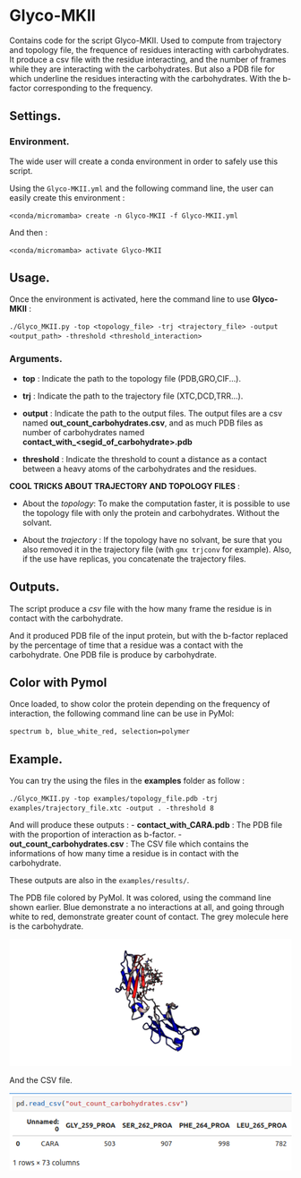 # Glyco-MKII
Contains code for the script Glyco-MKII. Used to compute from trajectory and topology file, the frequence of residues interacting with carbohydrates.
It produce a csv file with the residue interacting, and the number of frames while they are interacting with the carbohydrates.
But also a PDB file for which underline the residues interacting with the carbohydrates. With the b-factor corresponding to the frequency.

## Settings.

### Environment.
The wide user will create a conda environment in order to safely use this script.

Using the `Glyco-MKII.yml` and the following command line, the user can easily create this environment :

`<conda/micromamba> create -n Glyco-MKII -f Glyco-MKII.yml`

And then :

`<conda/micromamba> activate Glyco-MKII`

## Usage.
Once the environment is activated, here the command line to use **Glyco-MKII** :

`./Glyco_MKII.py -top <topology_file> -trj <trajectory_file> -output <output_path> -threshold <threshold_interaction>`
    
### Arguments.
  - **top** : Indicate the path to the topology file (PDB,GRO,CIF...).

  - **trj** : Indicate the path to the trajectory file (XTC,DCD,TRR...).

  - **output** : Indicate the path to the output files. The output files are a csv named **out_count_carbohydrates.csv**, and as much PDB files as number of carbohydrates named **contact_with_<segid_of_carbohydrate>.pdb**

  - **threshold** : Indicate the threshold to count a distance as a contact between a heavy atoms of the carbohydrates and the residues.

**COOL TRICKS ABOUT TRAJECTORY AND TOPOLOGY FILES** :

  - About the *topology*: To make the computation faster, it is possible to use the topology file with only the protein and carbohydrates. Without the solvant.
    
  - About the *trajectory* : If the topology have no solvant, be sure that you also removed it in the trajectory file (with `gmx trjconv` for example). Also, if the use have replicas, you concatenate the trajectory files.

## Outputs.

The script produce a *csv* file with the how many frame the residue is in contact with the carbohydrate.

And it produced PDB file of the input protein, but with the b-factor replaced by the percentage of time that a residue was a contact with the carbohydrate.
One PDB file is produce by carbohydrate.

## Color with Pymol

Once loaded, to show color the protein depending on the frequency of interaction, the following command line can be use in PyMol:

`spectrum b, blue_white_red, selection=polymer`


## Example.

You can try the using the files in the **examples** folder as follow :

`./Glyco_MKII.py -top examples/topology_file.pdb -trj examples/trajectory_file.xtc -output . -threshold 8`


And will produce these outputs :
    - **contact_with_CARA.pdb** : The PDB file with the proportion of interaction as b-factor.
    - **out_count_carbohydrates.csv** : The CSV file which contains the informations of how many time a residue is in contact with the carbohydrate.

These outputs are also in the `examples/results/`.

The PDB file colored by PyMol. It was colored, using the command line shown earlier.
Blue demonstrate a no interactions at all, and going through white to red, demonstrate greater count of contact.
The grey molecule here is the carbohydrate.

![Alt text](img/example_glyco_mkII.png)


And the CSV file.

![Alt text](img/example_csv.png)
